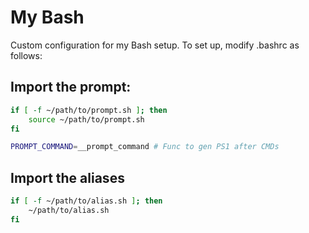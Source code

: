 # My Bash


Custom configuration for my Bash setup. To set up, modify .bashrc as follows:

## Import the prompt:

```bash
if [ -f ~/path/to/prompt.sh ]; then
    source ~/path/to/prompt.sh
fi
```

```bash
PROMPT_COMMAND=__prompt_command # Func to gen PS1 after CMDs
```

## Import the aliases

```bash
if [ -f ~/path/to/alias.sh ]; then
    ~/path/to/alias.sh
fi
```